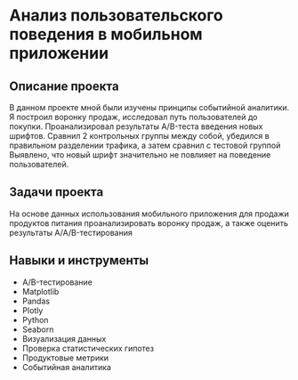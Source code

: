 # Анализ пользовательского поведения в мобильном приложении
## Описание проекта
В данном проекте мной были изучены принципы событийной аналитики. Я построил воронку продаж, исследовал путь пользователей до покупки.
Проанализировал результаты A/B-теста введения новых шрифтов. 
Сравнил 2 контрольных группы между собой, убедился в правильном разделении трафика, а затем сравнил с тестовой группой Выявлено, что новый шрифт значительно не повлияет на поведение пользователей.

## Задачи проекта

На основе данных использования мобильного
приложения для продажи продуктов питания проанализировать
воронку продаж, а
также оценить результаты A/A/B-тестирования

## Навыки и инструменты

- A/B-тестирование
- Matplotlib
- Pandas
- Plotly
- Python
- Seaborn
- Визуализация данных
- Проверка статистических гипотез
- Продуктовые метрики
- Событийная аналитика
